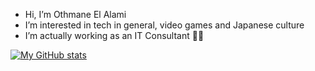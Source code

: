 - Hi, I’m Othmane El Alami
- I’m interested in tech in general, video games and Japanese culture
- I’m actually working as an IT Consultant 👨‍💻

[![My GitHub stats](https://github-readme-stats-othmane-elalami.vercel.app/api?username=Othmane-ElAlami&count_private=true&show_icons=true&theme=transparent)](https://github.com/Othmane-ElAlami/github-readme-stats)
